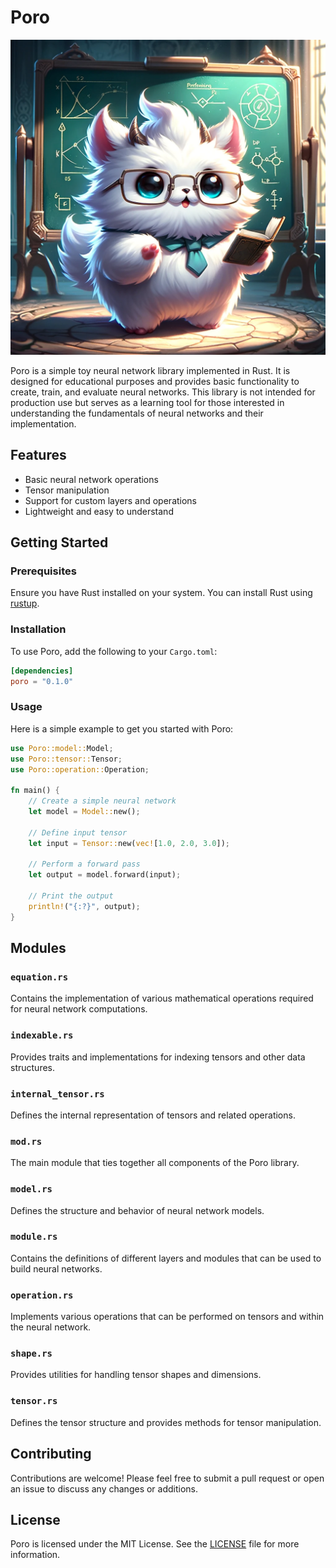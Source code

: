 # Poro

![Professor Poro](./icon.webp)

Poro is a simple toy neural network library implemented in Rust. It is designed for educational purposes and provides basic functionality to create, train, and evaluate neural networks. This library is not intended for production use but serves as a learning tool for those interested in understanding the fundamentals of neural networks and their implementation.

## Features

- Basic neural network operations
- Tensor manipulation
- Support for custom layers and operations
- Lightweight and easy to understand

## Getting Started

### Prerequisites

Ensure you have Rust installed on your system. You can install Rust using [rustup](https://rustup.rs/).

### Installation

To use Poro, add the following to your `Cargo.toml`:

```toml
[dependencies]
poro = "0.1.0"
```

### Usage

Here is a simple example to get you started with Poro:

```rust
use Poro::model::Model;
use Poro::tensor::Tensor;
use Poro::operation::Operation;

fn main() {
    // Create a simple neural network
    let model = Model::new();

    // Define input tensor
    let input = Tensor::new(vec![1.0, 2.0, 3.0]);

    // Perform a forward pass
    let output = model.forward(input);

    // Print the output
    println!("{:?}", output);
}
```

## Modules

### `equation.rs`

Contains the implementation of various mathematical operations required for neural network computations.

### `indexable.rs`

Provides traits and implementations for indexing tensors and other data structures.

### `internal_tensor.rs`

Defines the internal representation of tensors and related operations.

### `mod.rs`

The main module that ties together all components of the Poro library.

### `model.rs`

Defines the structure and behavior of neural network models.

### `module.rs`

Contains the definitions of different layers and modules that can be used to build neural networks.

### `operation.rs`

Implements various operations that can be performed on tensors and within the neural network.

### `shape.rs`

Provides utilities for handling tensor shapes and dimensions.

### `tensor.rs`

Defines the tensor structure and provides methods for tensor manipulation.

## Contributing

Contributions are welcome! Please feel free to submit a pull request or open an issue to discuss any changes or additions.

## License

Poro is licensed under the MIT License. See the [LICENSE](LICENSE) file for more information.
